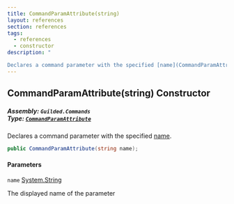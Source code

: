 ```yaml
---
title: CommandParamAttribute(string)
layout: references
section: references
tags:
  - references
  - constructor
description: "

Declares a command parameter with the specified [name](CommandParamAttribute.CommandParamAttribute(string)#Guilded.Commands.CommandParamAttribute.CommandParamAttribute(string).name 'Guilded.Commands.CommandParamAttribute.CommandParamAttribute(string).name')."
---
```


## CommandParamAttribute(string) Constructor
##### **Assembly:** `Guilded.Commands`<br/>**Type:** [`CommandParamAttribute`](CommandParamAttribute 'Guilded.Commands.CommandParamAttribute')

Declares a command parameter with the specified [name](CommandParamAttribute.CommandParamAttribute(string)#Guilded.Commands.CommandParamAttribute.CommandParamAttribute(string).name 'Guilded.Commands.CommandParamAttribute.CommandParamAttribute(string).name').

```csharp
public CommandParamAttribute(string name);
```
#### Parameters

<a name='Guilded.Commands.CommandParamAttribute.CommandParamAttribute(string).name'></a>

`name` [System.String](https://docs.microsoft.com/en-us/dotnet/api/System.String 'System.String')

The displayed name of the parameter